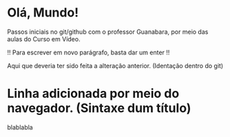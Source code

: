 # Olá, Mundo!
 Passos iniciais no git/github com o professor Guanabara, por meio das aulas do Curso em Vídeo.
 
 !! Para escrever em novo parágrafo, basta dar um enter !!
 
 Aqui que deveria ter sido feita a alteração anterior. (Identação dentro do git)
# Linha adicionada por meio do navegador. (Sintaxe dum título)
 blablabla
